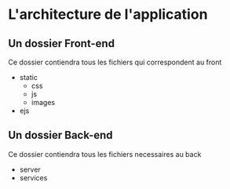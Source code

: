 # L'architecture de l'application

## Un dossier Front-end
Ce dossier contiendra tous les fichiers qui correspondent au front 

* static
    * css
    * js
    * images
* ejs


## Un dossier Back-end 
Ce dossier contiendra tous les fichiers necessaires au back

* server
* services
